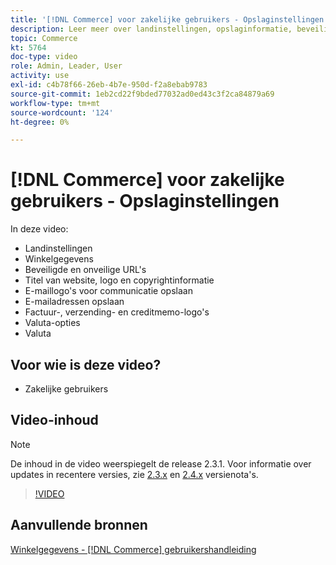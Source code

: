 ```yaml
---
title: '[!DNL Commerce] voor zakelijke gebruikers - Opslaginstellingen'
description: Leer meer over landinstellingen, opslaginformatie, beveiligde en onveilige URL's, websitetitel, logo, copyrightinformatie, communicatie-e-maillogo's, e-mailadressen van winkels, valutaopties en valutatarieven.
topic: Commerce
kt: 5764
doc-type: video
role: Admin, Leader, User
activity: use
exl-id: c4b78f66-26eb-4b7e-950d-f2a8ebab9783
source-git-commit: 1eb2cd22f9bded77032ad0ed43c3f2ca84879a69
workflow-type: tm+mt
source-wordcount: '124'
ht-degree: 0%

---
```


# [!DNL Commerce] voor zakelijke gebruikers - Opslaginstellingen

In deze video:

- Landinstellingen
- Winkelgegevens
- Beveiligde en onveilige URL&#39;s
- Titel van website, logo en copyrightinformatie
- E-maillogo&#39;s voor communicatie opslaan
- E-mailadressen opslaan
- Factuur-, verzending- en creditmemo-logo&#39;s
- Valuta-opties
- Valuta

## Voor wie is deze video?

- Zakelijke gebruikers

## Video-inhoud

>[!NOTE]
>
>De inhoud in de video weerspiegelt de release 2.3.1. Voor informatie over updates in recentere versies, zie [ 2.3.x](https://devdocs.magento.com/guides/v2.3/release-notes/bk-release-notes.html) en [2.4.x](https://devdocs.magento.com/guides/v2.4/release-notes/bk-release-notes.html) versienota&#39;s.

>[!VIDEO](https://video.tv.adobe.com/v/35949?quality=12&learn=on)

## Aanvullende bronnen

[Winkelgegevens -  [!DNL Commerce] gebruikershandleiding](https://docs.magento.com/user-guide/stores/store-details.html)

